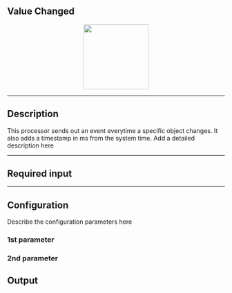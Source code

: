 ## Value Changed

<p align="center"> 
    <img src="icon.png" width="150px;" class="pe-image-documentation"/>
</p>

***

## Description

This processor sends out an event everytime a specific object changes. It also adds a timestamp in ms from the system time.
Add a detailed description here

***

## Required input


***

## Configuration

Describe the configuration parameters here

### 1st parameter


### 2nd parameter

## Output